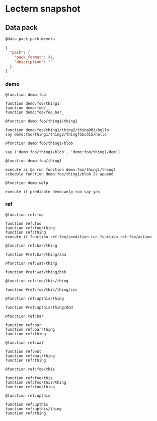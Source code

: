 # Lectern snapshot

## Data pack

`@data_pack pack.mcmeta`

```json
{
  "pack": {
    "pack_format": 41,
    "description": ""
  }
}
```

### demo

`@function demo:foo`

```mcfunction
function demo:foo/thing1
function demo:foo/__
function demo:foo/foo_bar_
```

`@function demo:foo/thing1/thing2`

```mcfunction
function demo:foo/thing1/thing2/thing003/hello
say demo:foo/thing1/thing2/thing75bcd15/hello
```

`@function demo:foo/thing1/blob`

```mcfunction
say ('demo:foo/thing1/blob', 'demo:foo/thing1/dem')
```

`@function demo:foo/thing1`

```mcfunction
execute as @a run function demo:foo/thing1/thing2
schedule function demo:foo/thing1/blob 2s append
```

`@function demo:welp`

```mcfunction
execute if predicate demo:welp run say yes
```

### ref

`@function ref:foo`

```mcfunction
function ref:foo
function ref:foo/thing
function ref:thing
execute if function ref:foo/condition run function ref:foo/action
```

`@function ref:bar/thing`

```mcfunction
function #ref:bar/thing/aaa
```

`@function ref:wat/thing`

```mcfunction
function #ref:wat/thing/bbb
```

`@function ref:foo/this/thing`

```mcfunction
function #ref:foo/this/thing/ccc
```

`@function ref:upthis/thing`

```mcfunction
function #ref:upthis/thing/ddd
```

`@function ref:bar`

```mcfunction
function ref:bar
function ref:bar/thing
function ref:thing
```

`@function ref:wat`

```mcfunction
function ref:wat
function ref:wat/thing
function ref:thing
```

`@function ref:foo/this`

```mcfunction
function ref:foo/this
function ref:foo/this/thing
function ref:foo/thing
```

`@function ref:upthis`

```mcfunction
function ref:upthis
function ref:upthis/thing
function ref:thing
```
